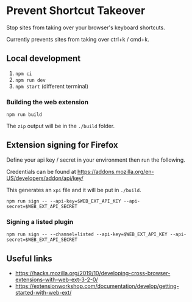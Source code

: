 # Prevent Shortcut Takeover

Stop sites from taking over your browser's keyboard shortcuts.

Currently prevents sites from taking over ctrl+k / cmd+k.

## Local development

1. `npm ci`
1. `npm run dev`
1. `npm start` (different terminal)

### Building the web extension

```shell
npm run build
```

The `zip` output will be in the `./build` folder.

## Extension signing for Firefox

Define your api key / secret in your environment then run the following.

Credentials can be found at https://addons.mozilla.org/en-US/developers/addon/api/key/

This generates an `xpi` file and it will be put in `./build`.

```shell
npm run sign -- --api-key=$WEB_EXT_API_KEY --api-secret=$WEB_EXT_API_SECRET
```

### Signing a listed plugin

```shell
npm run sign -- --channel=listed --api-key=$WEB_EXT_API_KEY --api-secret=$WEB_EXT_API_SECRET
```

## Useful links

- https://hacks.mozilla.org/2019/10/developing-cross-browser-extensions-with-web-ext-3-2-0/
- https://extensionworkshop.com/documentation/develop/getting-started-with-web-ext/
